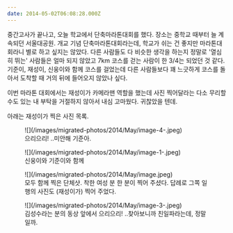 ```yaml
---
date: 2014-05-02T06:08:28.000Z
---
```


<p>중간고사가 끝나고, 오늘 학교에서 단축마라톤대회를 했다. 장소는 중학교 때부터 늘 계속되던 서울대공원. 개교 기념 단축마라톤대회라는데, 학교가 쉬는 건 좋지만 마라톤대회라니 별로 하고 싶지는 않았다. 다른 사람들도 다 비슷한 생각을 하는지 정말로 '열심히 뛰는' 사람들은 얼마 되지 않았고 7km 코스를 걷는 사람이 한 3/4는 되었던 것 같다. 기준이, 재성이, 신웅이와 함께 코스를 걸었는데 다른 사람들보다 꽤 느긋하게 코스를 돌아서 도착할 때 거의 뒤에 들어오지 않았나 싶다.</p>
<p>이번 마라톤 대회에서는 재성이가 <!-- 아이폰 5S를 이용하여 --> 카메라맨 역할을 했는데 사진 찍어달라는 다소 무리할 수도 있는 내 부탁을 거절하지 않아서 내심 고마웠다. 귀찮았을 텐데.</p>
<p>아래는 재성이가 찍은 사진 목록.</p>
<figure>
![](/images/migrated-photos/2014/May/image-4-.jpeg)
<figcaption>으리으리! ..미안해 기준아.</figcaption>
</figure>
<figure>
![](/images/migrated-photos/2014/May/image-1-.jpeg)
<figcaption>신웅이와 기준이와 함께</figcaption>
</figure>
<figure>
![](/images/migrated-photos/2014/May/image.jpeg)
<figcaption>모두 함께 찍은 단체샷. 착한 여성 분 한 분이 찍어 주셨다. 답례로 그쪽 일행의 사진도 (재성이가) 찍어 주었다.</figcaption>
</figure>
<figure>
![](/images/migrated-photos/2014/May/image-3-.jpeg)
<figcaption>김성수라는 분의 동상 앞에서 으리으리! ..찾아보니까 친일파라는데, 정말일까.</figcaption>
</figure>
<!-- 

아래는 기억에 남았던 점.

* 길을 4명에서 나란히 걷는데, 신웅 - 재성 - 나 - 기준의 왼쪽으로부터의 순서가 '무의식 중에' 계속해서 유지되었다! 모두가 직진하는데 공간이 휘어서 그렇다느니 하는 개드립을 쳤다.

-->
